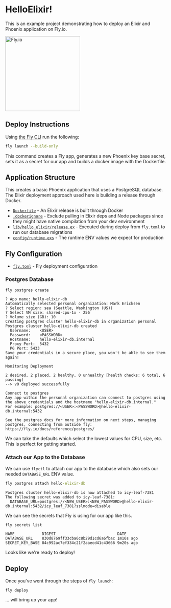 # HelloElixir!

This is an example project demonstrating how to deploy an Elixir and Phoenix application on Fly.io.

[<img src="https://fly.io/phx/images/button.png" width="234" alt="Fly.io" />](http://fly.io/?s=hello_elixir)

## Deploy Instructions

Using [the Fly CLI](https://fly.io/docs/flyctl/) run the following:

```bash
fly launch --build-only
```

This command creates a Fly app, generates a new Phoenix key base secret, sets it as a secret for our app and builds a docker image with the Dockerfile.

## Application Structure

This creates a basic Phoenix application that uses a PostgreSQL database. The Elixir deployment approach used here is building a release through Docker.

- [`Dockerfile`](./Dockerfile) - An Elixir release is built through Docker
- [`.dockerignore`](./.dockerignore) - Exclude pulling in Elixir deps and Node packages since they might have native compilation from your dev environment
- [`lib/hello_elixir/release.ex`](./lib/hello_elixir/release.ex) - Executed during deploy from `fly.toml` to run our database migrations
- [`config/runtime.exs`](./config/runtime.exs) - The runtime ENV values we expect for production

## Fly Configuration

- [`fly.toml`](./fly.toml) - Fly deployment configuration

### Postgres Database

```cmd
fly postgres create
```
```output
? App name: hello-elixir-db
Automatically selected personal organization: Mark Ericksen
? Select region: sea (Seattle, Washington (US))
? Select VM size: shared-cpu-1x - 256
? Volume size (GB): 10
Creating postgres cluster hello-elixir-db in organization personal
Postgres cluster hello-elixir-db created
  Username:    <USER>
  Password:    <PASSWORD>
  Hostname:    hello-elixir-db.internal
  Proxy Port:  5432
  PG Port: 5433
Save your credentials in a secure place, you won't be able to see them again!

Monitoring Deployment

2 desired, 2 placed, 2 healthy, 0 unhealthy [health checks: 6 total, 6 passing]
--> v0 deployed successfully

Connect to postgres
Any app within the personal organization can connect to postgres using the above credentials and the hostname "hello-elixir-db.internal."
For example: postgres://<USER>:<PASSWORD>@hello-elixir-db.internal:5432

See the postgres docs for more information on next steps, managing postgres, connecting from outside fly:  https://fly.io/docs/reference/postgres/
```

We can take the defaults which select the lowest values for CPU, size, etc. This is perfect for getting started.

### Attach our App to the Database

We can use `flyctl` to attach our app to the database which also sets our needed `DATABASE_URL` ENV value.

```cmd
fly postgres attach hello-elixir-db
```
```output
Postgres cluster hello-elixir-db is now attached to icy-leaf-7381
The following secret was added to icy-leaf-7381:
  DATABASE_URL=postgres://<NEW_USER>:<NEW_PASSWORD>@hello-elixir-db.internal:5432/icy_leaf_7381?sslmode=disable
```

We can see the secrets that Fly is using for our app like this.

```cmd
fly secrets list
```
```output
NAME            DIGEST                           DATE
DATABASE_URL    830d8769ff33cba6c8b29d1cd6a6fbac 1m10s ago
SECRET_KEY_BASE 84c992ac7ef334c21f2aaecd41c43666 9m20s ago
```

Looks like we're ready to deploy!

## Deploy

Once you've went through the steps of `fly launch`:

```
fly deploy
```

... will bring up your app!
